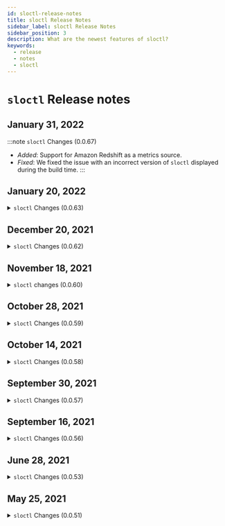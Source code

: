 ```yaml
---
id: sloctl-release-notes
title: sloctl Release Notes
sidebar_label: sloctl Release Notes
sidebar_position: 3
description: What are the newest features of sloctl?
keywords:
  - release
  - notes
  - sloctl
---
```

# `sloctl` Release notes

## January 31, 2022

:::note `sloctl` Changes (0.0.67)
  * *Added*: Support for Amazon Redshift as a metrics source.
  * *Fixed*: We fixed the issue with an incorrect version of `sloctl` displayed during the build time.
:::

## January 20, 2022

<details>
  <summary> <code>sloctl</code> Changes (0.0.63)</summary>
  <div>
    <div>
      <ul>
        <li><code>sloctl</code> will no longer return errors about deprecated features during its installation on Mac.</li>
      </ul>
    </div>
  </div>
</details>

## December 20, 2021

<details>
  <summary><code>sloctl</code> Changes (0.0.62) </summary>
  <div>
    <div>
      <ul>
        <li>Customers can add, remove and view annotations via <code>sloctl</code></li>
      </ul>
    </div>
  </div>
</details>

## November 18, 2021

<details>
  <summary><code>sloctl</code> changes (0.0.60)</summary>
  <div>
  <div><b><code>sloctl</code> changes (0.0.60)</b></div>
    <div>
      <ul>
        <li>Customers can export SLO Error Budget Status Report from <code>sloctl</code>.</li>
      </ul>
    </div>
  </div>
</details>

## October 28, 2021

<details>
  <summary><code>sloctl</code> Changes (0.0.59) </summary>
  <div>
  <div><b>Agent changes (0.33.0)</b></div>
    <div>
      <ul>
        <li><code>sloctl</code> CSV export: Customers can export the list of SLOs and their metadata from <code>sloctl</code> to a CSV file.</li>
      </ul>
    </div>
  </div>
</details>

## October 14, 2021

<details>
  <summary><code>sloctl</code> Changes (0.0.58)</summary>
  <div>
    <div>
      <ul>
        <li>Filtering SLOs and Services by labels in sloctl
            <ul>
                <li>This functionality allows the use of labels as filters when retrieving SLO and Service information.</li>
            </ul>
        </li>
        <li> Renaming <code>kind: Integration</code> to <code>kind: AlertMethod</code>.
            <ul>
                <li><code>kind: Integration</code> has been deprecated and <code>kind: AlertMethod</code> has been introduced instead. During the transition period Customers can still apply their YAML files that use kind Integration. Nobl9 will no longer return it, it will return AlertMethod instead.</li>
            </ul>
        </li>
      </ul>
    </div>
  </div>
</details>

## September 30, 2021

<details>
  <summary><code>sloctl</code> Changes (0.0.57)</summary>
    <div>
      <ul>
        <li>Minor updates related to the introduction of RBAC, no impact on the users.</li>
      </ul>
    </div>
</details>

## September 16, 2021

<details>
  <summary><code>sloctl</code> Changes (0.0.56)</summary>
    <div>
      <ul>
        <li>A new kind <code>Project</code> was added.</li>
        <li>Role-Based Access Control (RBAC):
            <ul>
                <li><i>Organization Admins</i> can manage users in their Organization, and <i>Project Owners</i> can manage users in their Projects through the sloctl application using <code>RoleBindings</code>.</li>
                <li>A single <code>RoleBinding</code> object allows defining the relation between one user and a single role.</li>
            </ul>
        </li>
      </ul>
    </div>
</details>

## June 28, 2021

<details>
  <summary><code>sloctl</code> Changes (0.0.53)</summary>
    <div>
      <ul>
        <li>Updated messaging: Status and error messages were updated for clarity and cohesiveness.</li>
      </ul>
    </div>
</details>

## May 25, 2021

<details>
  <summary><code>sloctl</code> Changes (0.0.51)</summary>
    <div>
      <ul>
        <li>Timestamp and data source flags were removed since both were not supported.</li>
      </ul>
    </div>
</details>
